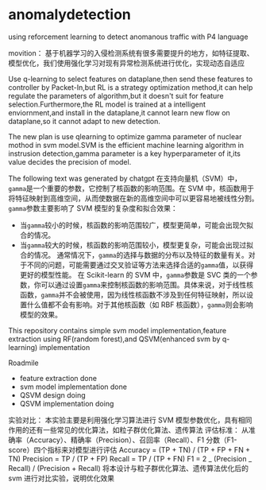 # anomalydetection

using reforcement learning to detect anomanous traffic with P4 language

movition：
基于机器学习的入侵检测系统有很多需要提升的地方，如特征提取、模型优化，我们使用强化学习对现有异常检测系统进行优化，实现动态自适应

Use q-learning to select features on dataplane,then send these features to controller by Packet-In,but RL is a strategy optimization method,it can help regulate the parameters of algorithm,but it doesn't suit for feature selection.Furthermore,the RL model is trained at a intelligent enviornment,and install in the dataplane,it cannot learn new flow on dataplane,so it cannot adapt to new detection.

The new plan is use qlearning to optimize gamma parameter of nuclear mothod in svm model.SVM is the efficient machine learning algorithm in instrusion detection,gamma parameter is a key hyperparameter of it,its value decides the precision of model.

The following text was generated by chatgpt
在支持向量机（SVM）中，`gamma`是一个重要的参数，它控制了核函数的影响范围。在 SVM 中，核函数用于将特征映射到高维空间，从而使数据在新的高维空间中可以更容易地被线性分割。
`gamma`参数主要影响了 SVM 模型的复杂度和拟合效果：

- 当`gamma`较小的时候，核函数的影响范围较广，模型更简单，可能会出现欠拟合的情况。
- 当`gamma`较大的时候，核函数的影响范围较小，模型更复杂，可能会出现过拟合的情况。
  通常情况下，`gamma`的选择与数据的分布以及特征的数量有关。对于不同的问题，可能需要通过交叉验证等方法来选择合适的`gamma`值，以获得更好的模型性能。
  在 Scikit-learn 的 SVM 中，`gamma`参数是 SVC 类的一个参数，你可以通过设置`gamma`来控制核函数的影响范围。具体来说，对于线性核函数，`gamma`并不会被使用，因为线性核函数不涉及到任何特征映射，所以设置什么值都不会有影响。对于其他核函数（如 RBF 核函数），`gamma`则会影响模型的效果。

This repository contains simple svm model implementation,feature extraction using RF(random forest),and QSVM(enhanced svm by q-learning) implementation

Roadmile

- feature extraction done
- svm model implementation done
- QSVM design doing
- QSVM implementation doing

实验对比：
本实验主要是利用强化学习算法进行 SVM 模型参数优化，具有相同作用的还有一些常见的优化算法，如粒子群优化算法、遗传算法
评估标准：
从准确率（Accuracy）、精确率（Precision）、召回率（Recall）、F1 分数（F1-score）四个指标来对模型进行评估
Accuracy = (TP + TN) / (TP + FP + FN + TN)
Precision = TP / (TP + FP)
Recall = TP / (TP + FN)
F1 = 2 _ (Precision _ Recall) / (Precision + Recall)
将本设计与粒子群优化算法、遗传算法优化后的 svm 进行对比实验，说明优化效果

